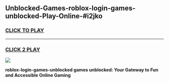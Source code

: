 
## Unblocked-Games-roblox-login-games-unblocked-Play-Online-#i2jko
<h3>
<a href="https://premium.freeplayer.one?title=roblox-login-games-unblocked&ref=27F">CLICK TO PLAY</a></h3>
<hr>

<h3>
<a href="https://premium.freeplayer.one?title=roblox-login-games-unblocked&ref=27F">CLICK 2 PLAY</a>
  
</h3>

<a href="https://premium.freeplayer.one?title=roblox-login-games-unblocked&ref=27F"><img src="https://clearcache.store/games.png"></a>


**roblox-login-games-unblocked games unblocked: Your Gateway to Fun and Accessible Online Gaming**
